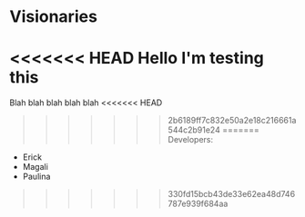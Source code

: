 # Visionaries
<<<<<<< HEAD
Hello I'm testing this
=======
Blah blah blah blah
blah
<<<<<<< HEAD
>>>>>>> 2b6189ff7c832e50a2e18c216661a544c2b91e24
=======
Developers:
- Erick
- Magali
- Paulina
>>>>>>> 330fd15bcb43de33e62ea48d746787e939f684aa
